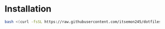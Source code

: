 # Installation

```bash
bash <(curl -fsSL https://raw.githubusercontent.com/itsemon245/dotfiles/refs/heads/main/tmux/tmux-installer/install.sh)
```
